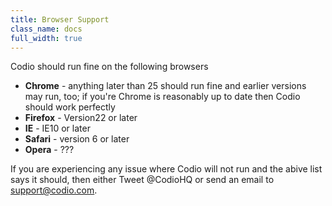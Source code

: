 ```yaml
---
title: Browser Support
class_name: docs
full_width: true
---
```


Codio should run fine on the following browsers

- **Chrome** - anything later than 25 should run fine and earlier versions may run, too; if you're Chrome is reasonably up to date then Codio should work perfectly
- **Firefox** - Version22 or later
- **IE** - IE10 or later
- **Safari** - version 6 or later
- **Opera** - ???

If you are experiencing any issue where Codio will not run and the abive list says it should, then either Tweet @CodioHQ or send an email to support@codio.com.


